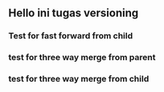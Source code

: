 ## Hello ini tugas versioning

### Test for fast forward from child

### test for three way merge from parent

### test for three way merge from child
